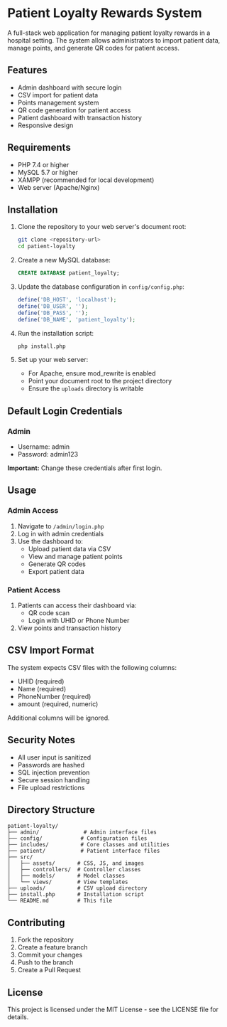 # Patient Loyalty Rewards System

A full-stack web application for managing patient loyalty rewards in a hospital setting. The system allows administrators to import patient data, manage points, and generate QR codes for patient access.

## Features

- Admin dashboard with secure login
- CSV import for patient data
- Points management system
- QR code generation for patient access
- Patient dashboard with transaction history
- Responsive design

## Requirements

- PHP 7.4 or higher
- MySQL 5.7 or higher
- XAMPP (recommended for local development)
- Web server (Apache/Nginx)

## Installation

1. Clone the repository to your web server's document root:
   ```bash
   git clone <repository-url>
   cd patient-loyalty
   ```

2. Create a new MySQL database:
   ```sql
   CREATE DATABASE patient_loyalty;
   ```

3. Update the database configuration in `config/config.php`:
   ```php
   define('DB_HOST', 'localhost');
   define('DB_USER', '');
   define('DB_PASS', '');
   define('DB_NAME', 'patient_loyalty');
   ```

4. Run the installation script:
   ```bash
   php install.php
   ```

5. Set up your web server:
   - For Apache, ensure mod_rewrite is enabled
   - Point your document root to the project directory
   - Ensure the `uploads` directory is writable

## Default Login Credentials

### Admin
- Username: admin
- Password: admin123

**Important:** Change these credentials after first login.

## Usage

### Admin Access
1. Navigate to `/admin/login.php`
2. Log in with admin credentials
3. Use the dashboard to:
   - Upload patient data via CSV
   - View and manage patient points
   - Generate QR codes
   - Export patient data

### Patient Access
1. Patients can access their dashboard via:
   - QR code scan
   - Login with UHID or Phone Number
2. View points and transaction history

## CSV Import Format

The system expects CSV files with the following columns:
- UHID (required)
- Name (required)
- PhoneNumber (required)
- amount (required, numeric)

Additional columns will be ignored.

## Security Notes

- All user input is sanitized
- Passwords are hashed
- SQL injection prevention
- Secure session handling
- File upload restrictions

## Directory Structure

```
patient-loyalty/
├── admin/              # Admin interface files
├── config/            # Configuration files
├── includes/          # Core classes and utilities
├── patient/           # Patient interface files
├── src/
│   ├── assets/       # CSS, JS, and images
│   ├── controllers/  # Controller classes
│   ├── models/       # Model classes
│   └── views/        # View templates
├── uploads/          # CSV upload directory
├── install.php       # Installation script
└── README.md         # This file
```

## Contributing

1. Fork the repository
2. Create a feature branch
3. Commit your changes
4. Push to the branch
5. Create a Pull Request

## License

This project is licensed under the MIT License - see the LICENSE file for details. 